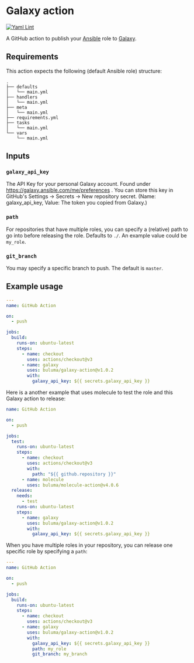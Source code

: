 # Galaxy action

[![Yaml Lint](https://github.com/buluma/galaxy-action/actions/workflows/yamllint.yml/badge.svg)](https://github.com/buluma/galaxy-action/actions/workflows/yamllint.yml)

A GitHub action to publish your [Ansible](https://www.ansible.com/) role to [Galaxy](https://galaxy.ansible.com/).

## Requirements

This action expects the following (default Ansible role) structure:
```
.
├── defaults
│   └── main.yml
├── handlers
│   └── main.yml
├── meta
│   └── main.yml
├── requirements.yml
├── tasks
│   └── main.yml
└── vars
    └── main.yml
```

## Inputs

### `galaxy_api_key`

The API Key for your personal Galaxy account. Found under https://galaxy.ansible.com/me/preferences . You can store this key in GitHub's Settings -> Secrets -> New repository secret. (Name: galaxy_api_key, Value: The token you copied from Galaxy.)

### `path`

For repositories that have multiple roles, you can specify a (relative) path to go into before releasing the role. Defaults to `./`. An example value could be `my_role`.

### `git_branch`

You may specify a specific branch to push. The default is `master`.

## Example usage

```yaml
---
name: GitHub Action

on:
  - push

jobs:
  build:
    runs-on: ubuntu-latest
    steps:
      - name: checkout
        uses: actions/checkout@v3
      - name: galaxy
        uses: buluma/galaxy-action@v1.0.2
        with:
          galaxy_api_key: ${{ secrets.galaxy_api_key }}
```

Here is a another example that uses molecule to test the role and this Galaxy action to release:

```yaml
name: GitHub Action

on:
  - push

jobs:
  test:
    runs-on: ubuntu-latest
    steps:
      - name: checkout
        uses: actions/checkout@v3
        with:
          path: "${{ github.repository }}"
      - name: molecule
        uses: buluma/molecule-action@v4.0.6
  release:
    needs:
      - test
    runs-on: ubuntu-latest
    steps:
      - name: galaxy
        uses: buluma/galaxy-action@v1.0.2
        with:
          galaxy_api_key: ${{ secrets.galaxy_api_key }}
```

When you have multiple roles in your repository, you can release one specific role by specifying a `path`:

```yaml
---
name: GitHub Action

on:
  - push

jobs:
  build:
    runs-on: ubuntu-latest
    steps:
      - name: checkout
        uses: actions/checkout@v3
      - name: galaxy
        uses: buluma/galaxy-action@v1.0.2
        with:
          galaxy_api_key: ${{ secrets.galaxy_api_key }}
          path: my_role
          git_branch: my_branch
```
